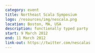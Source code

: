 ```yaml
---
category: event
title: Northeast Scala Symposium
logo: /resources/img/nescala.png
location: Boston, MA, USA
description: functionally typed party
start: 9 March 2012
end: 11 March 2012
link-out: https://twitter.com/nescalas
---
```

